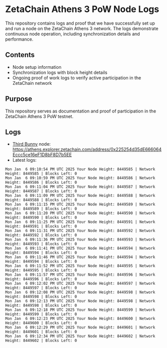 # ZetaChain Athens 3 PoW Node Logs
This repository contains logs and proof that we have successfully set up and run a node on the ZetaChain Athens 3 network. The logs demonstrate continuous node operation, including synchronization details and performance.

## Contents
- Node setup information
- Synchronization logs with block height details
- Ongoing proof of work logs to verify active participation in the ZetaChain network

## Purpose
This repository serves as documentation and proof of participation in the ZetaChain Athens 3 PoW testnet.

## Logs

- [Third Bunny](https://thirdbunny.xyz/) node: https://athens.explorer.zetachain.com/address/0x225254d35dE666064Eccc5ce16eF1D8bF8D7b5EE
- Latest logs:
```
Mon Jan  6 09:10:54 PM UTC 2025 Your Node Height: 8449585 | Network Height: 8449585 | Blocks Left: 0
Mon Jan  6 09:10:59 PM UTC 2025 Your Node Height: 8449586 | Network Height: 8449586 | Blocks Left: 0
Mon Jan  6 09:11:04 PM UTC 2025 Your Node Height: 8449587 | Network Height: 8449587 | Blocks Left: 0
Mon Jan  6 09:11:09 PM UTC 2025 Your Node Height: 8449588 | Network Height: 8449588 | Blocks Left: 0
Mon Jan  6 09:11:15 PM UTC 2025 Your Node Height: 8449589 | Network Height: 8449589 | Blocks Left: 0
Mon Jan  6 09:11:20 PM UTC 2025 Your Node Height: 8449590 | Network Height: 8449590 | Blocks Left: 0
Mon Jan  6 09:11:25 PM UTC 2025 Your Node Height: 8449591 | Network Height: 8449591 | Blocks Left: 0
Mon Jan  6 09:11:31 PM UTC 2025 Your Node Height: 8449592 | Network Height: 8449592 | Blocks Left: 0
Mon Jan  6 09:11:36 PM UTC 2025 Your Node Height: 8449593 | Network Height: 8449593 | Blocks Left: 0
Mon Jan  6 09:11:41 PM UTC 2025 Your Node Height: 8449594 | Network Height: 8449594 | Blocks Left: 0
Mon Jan  6 09:11:46 PM UTC 2025 Your Node Height: 8449594 | Network Height: 8449594 | Blocks Left: 0
Mon Jan  6 09:11:52 PM UTC 2025 Your Node Height: 8449595 | Network Height: 8449595 | Blocks Left: 0
Mon Jan  6 09:11:57 PM UTC 2025 Your Node Height: 8449596 | Network Height: 8449596 | Blocks Left: 0
Mon Jan  6 09:12:02 PM UTC 2025 Your Node Height: 8449597 | Network Height: 8449597 | Blocks Left: 0
Mon Jan  6 09:12:08 PM UTC 2025 Your Node Height: 8449598 | Network Height: 8449598 | Blocks Left: 0
Mon Jan  6 09:12:13 PM UTC 2025 Your Node Height: 8449598 | Network Height: 8449598 | Blocks Left: 0
Mon Jan  6 09:12:18 PM UTC 2025 Your Node Height: 8449599 | Network Height: 8449599 | Blocks Left: 0
Mon Jan  6 09:12:23 PM UTC 2025 Your Node Height: 8449600 | Network Height: 8449600 | Blocks Left: 0
Mon Jan  6 09:12:29 PM UTC 2025 Your Node Height: 8449601 | Network Height: 8449601 | Blocks Left: 0
Mon Jan  6 09:12:34 PM UTC 2025 Your Node Height: 8449602 | Network Height: 8449602 | Blocks Left: 0
```
